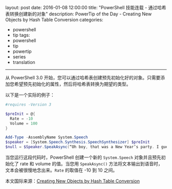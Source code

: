 layout: post
date: 2016-01-08 12:00:00
title: "PowerShell 技能连载 - 通过哈希表转换创建新的对象"
description: PowerTip of the Day - Creating New Objects by Hash Table Conversion
categories:
- powershell
- tip
tags:
- powershell
- tip
- powertip
- series
- translation
---
从 PowerShell 3.0 开始，您可以通过哈希表创建预先初始化好的对象。只需要添加您希望预先初始化的属性，然后将哈希表转换为期望的类型。

以下是一个实际的例子：

```powershell
#requires -Version 3

$preInit = @{
  Rate = -10
  Volume = 100
}

Add-Type -AssemblyName System.Speech
$speaker = [System.Speech.Synthesis.SpeechSynthesizer] $preInit
$null = $Speaker.SpeakAsync(“Oh boy, that was a New Year’s party. I guess I need a little break.”)
```

当您运行这段代码时，PowerShell 创建一个新的 `System.Speech` 对象并且预先初始化了 rate 和 volume 的值。当您用 `SpeakAsync()` 方法将文本输出到语音时，文本会被很慢地念出来。`Rate` 的取值在 -10 到 10 之间。

<!--more-->
本文国际来源：[Creating New Objects by Hash Table Conversion](http://community.idera.com/powershell/powertips/b/tips/posts/creating-new-objects-by-hash-table-conversion)
